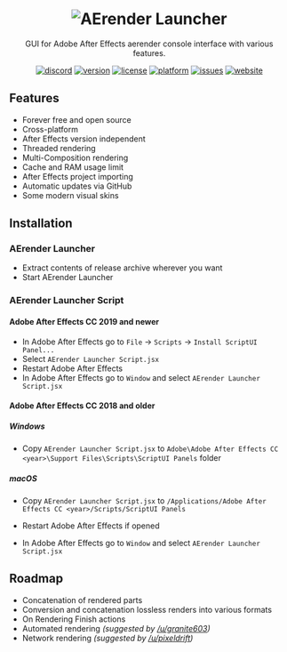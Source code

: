 <h1 align="center"><img src="https://i.imgur.com/cbN81vX.png" alt="AErender Launcher"></img></h1>
<p align="center">GUI for Adobe After Effects aerender console interface with various features.</p>

<div align="center">
  <a href="https://discord.gg/Bh2MkxG"><img src="https://img.shields.io/discord/553694764004933633?label=discord" alt="discord"></img></a>
  <a href="https://github.com/LilyStilson/AErender-Launcher/releases"><img src="https://img.shields.io/github/v/release/LilyStilson/AErender-Launcher?include_prereleases" alt="version"></img></a>
  <a href="#"><img src="https://img.shields.io/github/license/LilyStilson/AErender-Launcher" alt="license"></img></a>
  <a href="#"><img src="https://img.shields.io/badge/platfowm-windows%20%7C%20macos-blue" alt="platform"></a>
  <a href="https://github.com/LilyStilson/AErender-Launcher/issues"><img src="https://img.shields.io/github/issues/LilyStilson/AErender-Launcher" alt="issues"></a>
  <a href="http://aerenderlauncher.com"><img src="https://img.shields.io/website/http/aerenderlauncher.com" alt="website"></a>
</div>

## Features
- Forever free and open source
- Cross-platform
- After Effects version independent
- Threaded rendering
- Multi-Composition rendering
- Cache and RAM usage limit
- After Effects project importing
- Automatic updates via GitHub
- Some modern visual skins

## Installation
### AErender Launcher
- Extract contents of release archive wherever you want
- Start AErender Launcher

### AErender Launcher Script
#### Adobe After Effects CC 2019 and newer
- In Adobe After Effects go to `File` -> `Scripts` -> `Install ScriptUI Panel...`
- Select `AErender Launcher Script.jsx`
- Restart Adobe After Effects
- In Adobe After Effects go to `Window` and select `AErender Launcher Script.jsx`
#### Adobe After Effects CC 2018 and older
##### Windows
- Copy `AErender Launcher Script.jsx` to `Adobe\Adobe After Effects CC <year>\Support Files\Scripts\ScriptUI Panels` folder
##### macOS
- Copy `AErender Launcher Script.jsx` to `/Applications/Adobe After Effects CC <year>/Scripts/ScriptUI Panels`

- Restart Adobe After Effects if opened
- In Adobe After Effects go to `Window` and select `AErender Launcher Script.jsx`

## Roadmap
- Concatenation of rendered parts
- Conversion and concatenation lossless renders into various formats
- On Rendering Finish actions
- Automated rendering <i>(suggested by <a href="https://www.reddit.com/user/granite603" target="_blank">/u/granite603</a>)</i>
- Network rendering <i>(suggested by <a href="https://www.reddit.com/user/pixeldrift" target="_blank">/u/pixeldrift</a>)</i>
